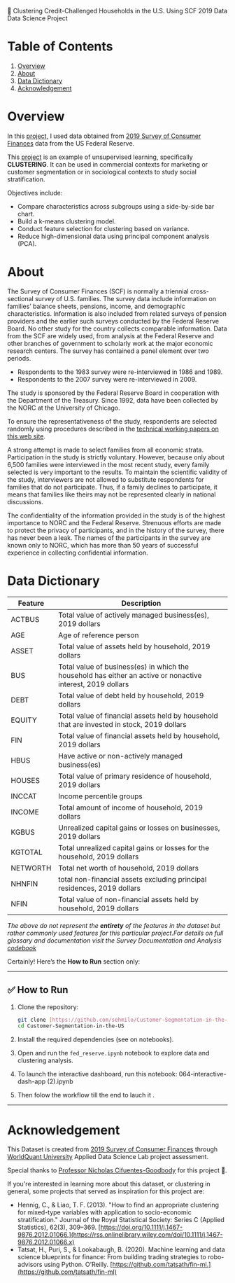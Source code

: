 🏦 Clustering Credit-Challenged Households in the U.S. Using SCF 2019 Data
Data Science Project

# Table of Contents
1. [Overview](#Overview)
2. [About](#About)
3. [Data Dictionary](#Data-Dictionary)
5. [Acknowledgement](#Acknowlegdement)


# Overview
In this [project](https://github.com/Houssam-123-ship-it/Customer-Segmentation-in-the-US/), I used data obtained from [2019 Survey of Consumer Finances](https://www.federalreserve.gov/econres/scfindex.htm) data from the US Federal Reserve.

This [project](https://github.com/Houssam-123-ship-it/Customer-Segmentation-in-the-US/) is an example of unsupervised learning, specifically **CLUSTERING**. It can be used in commercial contexts for marketing or customer segmentation or in sociological contexts to study social stratification.

Objectives include:
- Compare characteristics across subgroups using a side-by-side bar chart.
- Build a k-means clustering model.
- Conduct feature selection for clustering based on variance.
- Reduce high-dimensional data using principal component analysis (PCA).


# About
The Survey of Consumer Finances (SCF) is normally a triennial cross-sectional survey of U.S. families. The survey data include information on families’ balance sheets, pensions, income, and demographic characteristics. Information is also included from related surveys of pension providers and the earlier such surveys conducted by the Federal Reserve Board. No other study for the country collects comparable information. 
Data from the SCF are widely used, from analysis at the Federal Reserve and other branches of government to scholarly work at the major economic research centers.
The survey has contained a panel element over two periods. 
- Respondents to the 1983 survey were re-interviewed in 1986 and 1989. 
- Respondents to the 2007 survey were re-interviewed in 2009.

The study is sponsored by the Federal Reserve Board in cooperation with the Department of the Treasury. 
Since 1992, data have been collected by the NORC at the University of Chicago.

To ensure the representativeness of the study, respondents are selected randomly using procedures described in the [technical working papers on this web site](https://www.federalreserve.gov/econres/scf_workingpapers.htm). 


A strong attempt is made to select families from all economic strata. Participation in the study is strictly voluntary. 
However, because only about 6,500 families were interviewed in the most recent study, every family selected is very important to the results. To maintain the scientific validity of the study, interviewers are not allowed to substitute respondents for families that do not participate. 
Thus, if a family declines to participate, it means that families like theirs may not be represented clearly in national discussions.

The confidentiality of the information provided in the study is of the highest importance to NORC and the Federal Reserve.
Strenuous efforts are made to protect the privacy of participants, and in the history of the survey, there has never been a leak. 
The names of the participants in the survey are known only to NORC, which has more than 50 years of successful experience in collecting confidential information.



# Data Dictionary
|  Feature  | Description   |
|---|---|
| ACTBUS | Total value of actively managed business(es), 2019 dollars |
| AGE | Age of reference person | 
| ASSET | Total value of assets held by household, 2019 dollars |
| BUS | Total value of business(es) in which the household has either an active or nonactive interest, 2019 dollars |
| DEBT | Total value of debt held by household, 2019 dollars |
| EQUITY | Total value of financial assets held by household that are invested in stock, 2019 dollars |
| FIN | Total value of financial assets held by household, 2019 dollars |
| HBUS | 	Have active or non-actively managed business(es) |
| HOUSES | Total value of primary residence of household, 2019 dollars |
| INCCAT | 	Income percentile groups |
| INCOME | Total amount of income of household, 2019 dollars | 
| KGBUS | Unrealized capital gains or losses on businesses, 2019 dollars |
| KGTOTAL | Total unrealized capital gains or losses for the household, 2019 dollars |
| NETWORTH | Total net worth of household, 2019 dollars |
| NHNFIN | total non-financial assets excluding principal residences, 2019 dollars |
| NFIN | Total value of non-financial assets held by household, 2019 dollars |

_The above do not represent the **entirety** of the features in the dataset but rather commonly used features for this particular project.For details on full glossary and documentation visit the Survey Documentation and Analysis [codebook](https://github.com/Houssam-123-ship-it/Customer-Segmentation-in-the-US/edit/main/066-data-dictionary.ipynb)_

Certainly! Here’s the **How to Run** section only:

---

## ✅ How to Run

1. Clone the repository:

   ```bash
   git clone [https://github.com/sehmilo/Customer-Segmentation-in-the-US](https://github.com/Houssam-123-ship-it/Customer-Segmentation-in-the-US).git
   cd Customer-Segmentation-in-the-US
   ```

2. Install the required dependencies (see on notebooks).

3. Open and run the `fed_reserve.ipynb` notebook to explore data and clustering analysis.

4. To launch the interactive dashboard, run this notebook:
064-interactive-dash-app (2).ipynb

5. Then folow the workflow till the end to lauch it .

---

# Acknowledgement
This Dataset is created from [2019 Survey of Consumer Finances](https://www.federalreserve.gov/econres/scfindex.htm) through [WorldQuant University](https://learn.wqu.edu/programs) Applied Data Science Lab  project assessment.

Special thanks to [Professor Nicholas Cifuentes-Goodbody](https://www.linkedin.com/in/ncgoodbody/) for this project 🙏.


If you're interested in learning more about this dataset, or clustering in general, some projects that served as inspiration for this project are:
- Hennig, C., & Liao, T. F. (2013). "How to find an appropriate clustering for mixed-type variables with application to socio-economic stratification." Journal of the Royal Statistical Society: Series C (Applied Statistics), 62(3), 309–369. [https://doi.org/10.1111/j.1467-9876.2012.01066.](https://rss.onlinelibrary.wiley.com/doi/10.1111/j.1467-9876.2012.01066.x)
- Tatsat, H., Puri, S., & Lookabaugh, B. (2020). Machine learning and data science blueprints for finance: From building trading strategies to robo-advisors using Python. O’Reilly. [https://github.com/tatsath/fin-ml.](https://github.com/tatsath/fin-ml)
